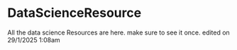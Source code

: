 # DataScienceResource
All the data science Resources are here. make sure to see it once.
edited on 29/1/2025 1:08am
